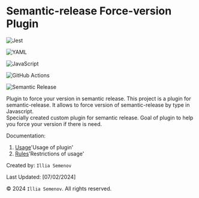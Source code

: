 # Semantic-release Force-version Plugin

![Jest](https://img.shields.io/badge/-jest-%23C21325?style=for-the-badge&logo=jest&logoColor=white)

![YAML](https://img.shields.io/badge/yaml-%23ffffff.svg?style=for-the-badge&logo=yaml&logoColor=151515)

![JavaScript](https://img.shields.io/badge/javascript-%23323330.svg?style=for-the-badge&logo=javascript&logoColor=%23F7DF1E)

![GitHub Actions](https://img.shields.io/badge/github%20actions-%232671E5.svg?style=for-the-badge&logo=githubactions&logoColor=white)

![Semantic Release](https://avatars.githubusercontent.com/u/12867925?s=280&v=4)

Plugin to force your version in semantic release. This project is a plugin for semantic-release.
It allows to force version of semantic-release by type in Javascript. <br>
Specially created custom plugin for semantic release. Goal of plugin to help you force your version if there is need.

Documentation:

1. [Usage](./docs/Usage.md)'Usage of plugin'
2. [Rules](./docs/Rules.md)'Restrictions of usage'

Created by: `Illia Semenov`

Last Updated: [07/02/2024]

© 2024 `Illia Semenov`. All rights reserved.
